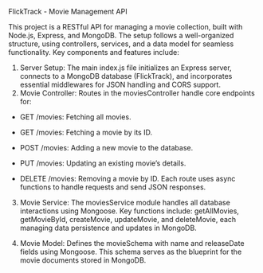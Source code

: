 FlickTrack - Movie Management API


This project is a RESTful API for managing a movie collection, built with Node.js, Express, and MongoDB. The setup follows a well-organized structure, using controllers, services, and a data model for seamless functionality. Key components and features include:

1. Server Setup: The main index.js file initializes an Express server, connects to a MongoDB database (FlickTrack), and incorporates essential middlewares for JSON handling and CORS support.
2. Movie Controller: Routes in the moviesController handle core endpoints for:
 - GET /movies: Fetching all movies.

 - GET /movies: Fetching a movie by its ID.
 
 - POST /movies: Adding a new movie to the database.
  
 - PUT /movies: Updating an existing movie’s details.
 
 - DELETE /movies: Removing a movie by ID. Each route uses async functions to handle requests and send JSON responses.
 

3. Movie Service: The moviesService module handles all database interactions using Mongoose. Key functions include:
getAllMovies, getMovieById, createMovie, updateMovie, and deleteMovie, each managing data persistence and updates in MongoDB.

4. Movie Model: Defines the movieSchema with name and releaseDate fields using Mongoose. This schema serves as the blueprint for the movie documents stored in MongoDB.
